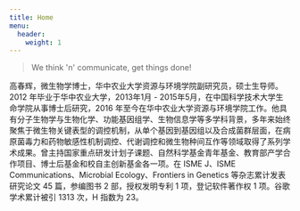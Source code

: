 ```yaml
---
title: Home
menu:
  header:
    weight: 1
---
```



<div class="quote-right">

> We think 'n' communicate, get things done!

</div>

高春辉，微生物学博士，华中农业大学资源与环境学院副研究员，硕士生导师。2012 年毕业于华中农业大学，2013年1月 - 2015年5月，在中国科学技术大学生命学院从事博士后研究，2016 年至今在华中农业大学资源与环境学院工作。他具有分子生物学与生物化学、功能基因组学、生物信息学等多学科背景，多年来始终聚焦于微生物关键表型的调控机制，从单个基因到基因组以及合成菌群层面，在病原菌毒力和药物敏感性机制调控、代谢调控和微生物种间互作等领域取得了系列学术成果。曾主持国家重点研发计划子课题、自然科学基金青年基金、教育部产学合作项目、博士后基金和校自主创新基金各一项。在 ISME J、ISME Communications、Microbial Ecology、Frontiers in Genetics 等杂志累计发表研究论文 45 篇，参编图书 2 部，授权发明专利 1 项，登记软件著作权 1 项。谷歌学术累计被引 1313 次，H 指数为 23。

